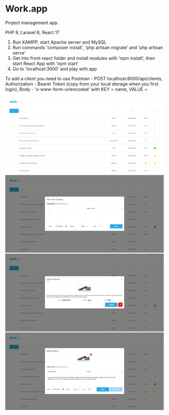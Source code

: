 # Work.app
Project management app.

PHP 8, Laravel 8, React 17

1. Run XAMPP, start Apache server and MySQL
2. Run commands 'composer install', 'php artisan migrate' and 'php artisan serve'
3. Get into front-react folder and install modules with 'npm install', then start React App with 'npm start'
4. Go to 'localhost:3000' and play with app

To add a client you need to use Postman - POST localhost:8000/api/clients, Authorization - Bearer Token (copy from your local storage when you first login), Body - 'x-www-form-urlencoded' with KEY = name, VALUE = <your client name>


![](https://github.com/marcin-em/Portfolio/blob/master/Work.app/img/wa1.jpg)
![](https://github.com/marcin-em/Portfolio/blob/master/Work.app/img/wa2.jpg)
![](https://github.com/marcin-em/Portfolio/blob/master/Work.app/img/wa3.jpg)
![](https://github.com/marcin-em/Portfolio/blob/master/Work.app/img/wa4.jpg)
